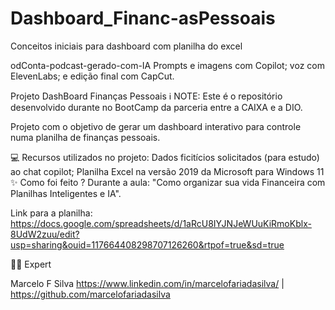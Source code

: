 # Dashboard_Financ-asPessoais
Conceitos iniciais para dashboard com planilha do excel

odConta-podcast-gerado-com-IA
Prompts e imagens com Copilot; voz com ElevenLabs; e edição final com CapCut.

Projeto DashBoard Finanças Pessoais ℹ️ NOTE: Este é o repositório desenvolvido durante no BootCamp da parceria entre a CAIXA e a DIO.

Projeto com o objetivo de gerar um dashboard interativo para controle numa planilha de finanças pessoais.

💻 Recursos utilizados no projeto: Dados ficitícios solicitados (para estudo) ao chat copilot; Planilha Excel na versão 2019 da Microsoft para Windows 11 ✨ Como foi feito ? Durante a aula: "Como organizar sua vida Financeira com Planilhas Inteligentes e IA".

Link para a planilha: https://docs.google.com/spreadsheets/d/1aRcU8IYJNJeWUuKiRmoKblx-8UdW2zuu/edit?usp=sharing&ouid=117664408298707126260&rtpof=true&sd=true


👨‍💻 Expert

Marcelo F Silva https://www.linkedin.com/in/marcelofariadasilva/ | https://github.com/marcelofariadasilva
